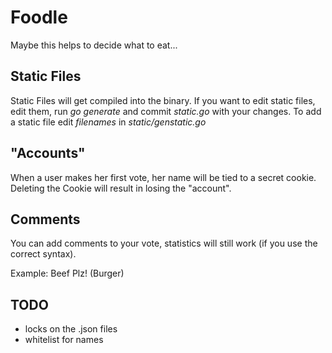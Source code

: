 # Foodle
Maybe this helps to decide what to eat...

## Static Files
Static Files will get compiled into the binary.
If you want to edit static files, edit them, run _go generate_ and commit _static.go_ with your changes.
To add a static file edit _filenames_ in _static/genstatic.go_
## "Accounts"
When a user makes her first vote, her name will be tied to a secret cookie.
Deleting the Cookie will result in losing the "account".
## Comments
You can add comments to your vote, statistics will still work (if you use the correct syntax).

Example: Beef Plz! (Burger)
## TODO
- locks on the .json files
- whitelist for names
